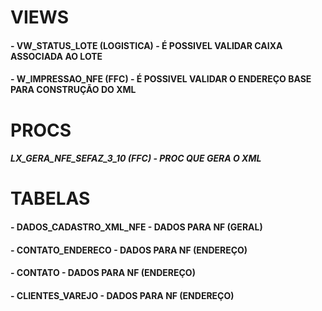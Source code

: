 # VIEWS
#### - VW_STATUS_LOTE (LOGISTICA) - É POSSIVEL VALIDAR CAIXA ASSOCIADA AO LOTE 
#### - W_IMPRESSAO_NFE (FFC) - É POSSIVEL VALIDAR O ENDEREÇO BASE PARA CONSTRUÇÃO DO XML


# PROCS
##### LX_GERA_NFE_SEFAZ_3_10 (FFC) - PROC QUE GERA O XML

# TABELAS
#### - DADOS_CADASTRO_XML_NFE  - DADOS PARA NF (GERAL)
#### - CONTATO_ENDERECO  - DADOS PARA NF (ENDEREÇO)
#### - CONTATO  - DADOS PARA NF (ENDEREÇO)
#### - CLIENTES_VAREJO  - DADOS PARA NF (ENDEREÇO)
